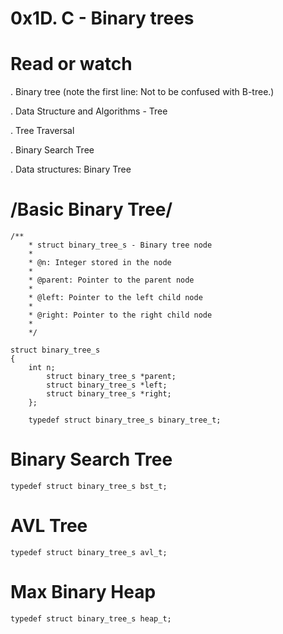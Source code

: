# 0x1D. C - Binary trees

Read or watch
=
.    Binary tree (note the first line: Not to be confused with B-tree.)

.    Data Structure and Algorithms - Tree

.    Tree Traversal

.    Binary Search Tree

.    Data structures: Binary Tree



/Basic Binary Tree/
  =
  

	/**
		* struct binary_tree_s - Binary tree node
 		*
		* @n: Integer stored in the node
 		*
		* @parent: Pointer to the parent node
 		*
		* @left: Pointer to the left child node
 		*
		* @right: Pointer to the right child node
 		*
		*/
	
	struct binary_tree_s
	{
		int n;
    		struct binary_tree_s *parent;
    		struct binary_tree_s *left;
    		struct binary_tree_s *right;
		};

		typedef struct binary_tree_s binary_tree_t;


Binary Search Tree
=

	typedef struct binary_tree_s bst_t;

AVL Tree
=

	typedef struct binary_tree_s avl_t;


Max Binary Heap
=

	typedef struct binary_tree_s heap_t;

